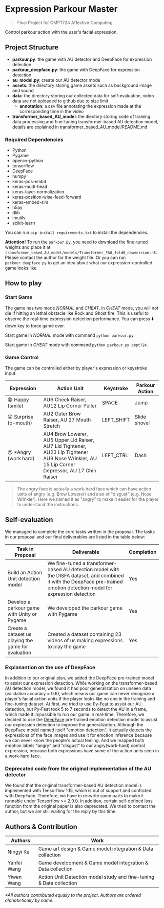 # Expression Parkour Master
> Final Project for CMPT724 Affective Computing

Control parkour action with the user's facial expression. 

## Project Structure

- **parkour.py**: the game with AU detector and DeepFace for expression detection
- **parkour_deepface.py**: the game with DeepFace for expression detection
- **au_model.py**: create our AU detector mode
- **assets**: the directory storing game assets such as background image and sound
- **data**: the directory storing our collected data for self-evaluation, video data are not uploaded to github due to size limit
    - **annotation**: a csv file annotating the expression made at the corresponding time in the video
- **transformer_based_AU_model**: the diectory storing code of training data processing and fine-tuning transformer-based AU detection model, details are explained in [transformer_based_AU_model/README.md](./transformer_based_AU_model/README.md)


### Required Dependencies
- Python
- Pygame
- opencv-python
- tensorflow
- DeepFace
- numpy
- keras-pos-embd
- keras-multi-head
- keras-layer-normalization
- keras-position-wise-feed-forward
- keras-embed-sim
- h5py
- dlib
- imutils
- scikit-learn

You can run `pip install requirements.txt` to install the dependencies.

**Attention!** To run the `parkour.py`, you need to download the fine-tuned weights and place it at `transformer_based_AU_model/models/Transformer_FAU_fold0_newversion.h5`. Please contact the author for the weight file. Or you can run `parkour_deepface.py` to get an idea about what our expression-controlled game looks like. 

## How to play
### Start Game

The game has two mode _NORMAL_ and _CHEAT_. In _CHEAT_ mode, you will not die if hitting an lethal obstacle like Rock and Ghost fire. This is useful to observe the real-time expression detection performance. You can press ⬇️ down key to force game over.

Start game in _NORMAL_ mode with command `python parkour.py`.

Start game in _CHEAT_ mode with command `python parkour.py cmpt724`. 

### Game Control

The game can be controlled either by player's expression or keystroke input.

| Expression | Action Unit | Keystroke | Parkour Action |
|-|-|-|-|
| 😁 Happy (smile) | AU6 Cheek Raiser, AU12 Lip Corner Puller | SPACE | Jump |
| 😲 Surprise (o-mouth) | AU2 Outer Brow Raiser, AU 27 Mouth Stretch | LEFT_SHIFT | Slide shovel |
| 😠 *Angry (work hard) | AU4 Brow Lowerer, AU5 Upper Lid Raiser, AU7 Lid Tightener, AU23 Lip Tightener <br> AU9 Nose Wrinkler, AU 15 Lip Corner Depressor, AU 17 Chin Raiser | LEFT_CTRL  | Dash |

> The angry face is actually a work-hard face which can have action units of angry (e.g. Brow Lowerer) and also of "disgust" (e.g. Nose Wrinkler). Here we named it as "angry" to make it easier for the player to understand the instructions.

## Self-evaluation

We managed to complete the core tasks written in the proposal. The tasks in our proposal and our final deliverables are listed in the table below:

|Task in Proposal | Deliverable | Completion |
|- |- | -|
| Build an Action Unit detection model | We fine-tuned a transformer-based AU detection model with the DISFA dataset, and combined it with the DeepFace pre-trained emotion detection model for expression detection | Yes |
| Develop a parkour game with Unity or Pygame | We developed the parkour game with Pygame   | Yes |
| Create a dataset us playing the game for evaluation | Created a dataset containing 23 videos of us making expressions to play the game | Yes |
### Explanantion on the use of DeepFace
In addition to our original plan, we added the DeepFace pre-trained model to assist our expression detection. While working on the transformer-based AU detection model, we found it had poor generalization on unseen data (validation accuracy = 0.6), which means our game can never recognize a player's facial action units if the player looks like no one in the training and fine-tuning dataset. At first, we tried to use [Py-Feat](https://py-feat.org/pages/intro.html) to assist our AU detection, but Py-Feat took 5 to 7 seconds to detect the AU in a frame, which made it impossible to run our game in real-time. Therefore, we decided to use the [DeepFace](https://github.com/serengil/deepface) pre-trained emotion detection model to assist our expression detection to improve the generalization. Although the DeepFace model named itself "emotion detection", it actually detects the expressions of the face images and use it for emotion inference because we can never know the people's actual feeling. And we mapped both emotion labels "angry" and "disgust" to our angry(work-hard) control expression, because both expressions have some of the action units seen in a work-hard face.
### Deprecated code from the original implementation of the AU detector
We found that the original transformer-based AU detection model is implemented with Tensorflow 1.15, which is out of support and conflicted with DeepFace. Therefore, we have to re-write some parts to make it runnable under Tensorflow >= 2.9.0. In addition, certain self-defined loss function from the original paper is also deprecated. We tried to contact the author, but we are still waiting for the reply by this time.

## Authors & Contribution
|Authors | Work |
|- | - |
|Ningyi Ke | Game art design & Game model integration & Data collection |
|Yanfei Wang | Game development & Game model integration & Data collection |
|Yiwen Wang | Action Unit Detection model study and fine-tuning & Data collection |

_*All authors contributed equally to the project. Authors are ordered alphabetically by name._
